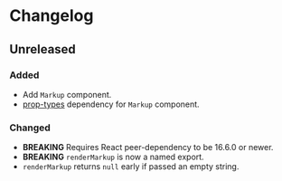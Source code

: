 # Changelog

## Unreleased

### Added

- Add `Markup` component.
- [prop-types](http://npmjs.com/package/prop-types) dependency for `Markup` component.

### Changed

- **BREAKING** Requires React peer-dependency to be 16.6.0 or newer.
- **BREAKING** `renderMarkup` is now a named export.
- `renderMarkup` returns `null` early if passed an empty string.
